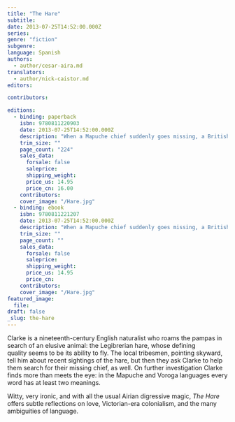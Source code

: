 ```yaml
---
title: "The Hare"
subtitle:
date: 2013-07-25T14:52:00.000Z
series:
genre: "fiction"
subgenre:
language: Spanish
authors:
  - author/cesar-aira.md
translators:
  - author/nick-caistor.md
editors:

contributors:

editions:
  - binding: paperback
    isbn: 9780811220903
    date: 2013-07-25T14:52:00.000Z
    description: "When a Mapuche chief suddenly goes missing, a British naturalist is asked to find him in the vast Argentine pampas "
    trim_size: ""
    page_count: "224"
    sales_data:
      forsale: false
      saleprice:
      shipping_weight:
      price_us: 14.95
      price_cn: 16.00
    contributors:
    cover_image: "/Hare.jpg"
  - binding: ebook
    isbn: 9780811221207
    date: 2013-07-25T14:52:00.000Z
    description: "When a Mapuche chief suddenly goes missing, a British naturalist is asked to find him in the vast Argentine pampas "
    trim_size: ""
    page_count: ""
    sales_data:
      forsale: false
      saleprice:
      shipping_weight:
      price_us: 14.95
      price_cn:
    contributors:
    cover_image: "/Hare.jpg"
featured_image:
  file:
draft: false
_slug: the-hare
---
```


Clarke is a nineteenth-century English naturalist who roams the pampas in search of an elusive animal: the Legibrerian hare, whose defining quality seems to be its ability to fly. The local tribesmen, pointing skyward, tell him about recent sightings of the hare, but then they ask Clarke to help them search for their missing chief, as well. On further investigation Clarke finds more than meets the eye: in the Mapuche and Voroga languages every word has at least two meanings.

Witty, very ironic, and with all the usual Airian digressive magic, _The Hare_ offers subtle reflections on love, Victorian-era colonialism, and the many ambiguities of language.

